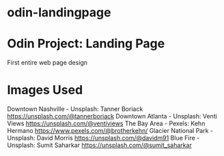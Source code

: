 # odin-landingpage

# Odin Project: Landing Page
First entire web page design


# Images Used
Downtown Nashville
    - Unsplash: Tanner Boriack https://unsplash.com/@tannerboriack
Downtown Atlanta
    - Unsplash: Venti Views https://unsplash.com/@ventiviews
The Bay Area
    - Pexels: Kehn Hermano https://www.pexels.com/@brotherkehn/
Glacier National Park
    - Unsplash: David Morris https://unsplash.com/@davidm91
Blue Fire
    - Unsplash: Sumit Saharkar https://unsplash.com/@sumit_saharkar